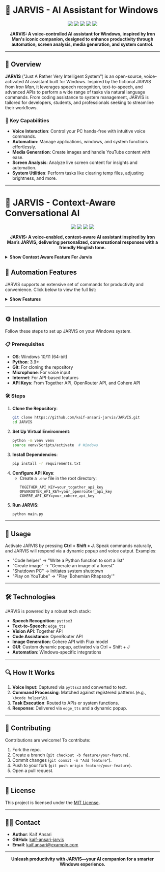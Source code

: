 # 🤖 JARVIS - AI Assistant for Windows

<p align="center">
  <img src="https://img.shields.io/badge/Status-Active-brightgreen?style=flat-square"/>
  <img src="https://img.shields.io/badge/Python-3.9+-blue?style=flat-square"/>
  <img src="https://img.shields.io/badge/License-MIT-yellow?style=flat-square"/>
  <img src="https://img.shields.io/badge/Voice%20Controlled-Yes-blueviolet?style=flat-square"/>
  <img src="https://img.shields.io/badge/Version-1.0.0-orange?style=flat-square"/>
</p>

<p align="center">
  <b>JARVIS: A voice-controlled AI assistant for Windows, inspired by Iron Man's iconic companion, designed to enhance productivity through automation, screen analysis, media generation, and system control.</b>
</p>

---

## 🧠 Overview

**JARVIS** ("Just A Rather Very Intelligent System") is an open-source, voice-activated AI assistant built for Windows. Inspired by the fictional JARVIS from *Iron Man*, it leverages speech recognition, text-to-speech, and advanced APIs to perform a wide range of tasks via natural language commands. From coding assistance to system management, JARVIS is tailored for developers, students, and professionals seeking to streamline their workflows.

### 🌟 Key Capabilities
- **Voice Interaction**: Control your PC hands-free with intuitive voice commands.
- **Automation**: Manage applications, windows, and system functions effortlessly.
- **Media Generation**: Create images and handle YouTube content with ease.
- **Screen Analysis**: Analyze live screen content for insights and automation.
- **System Utilities**: Perform tasks like clearing temp files, adjusting brightness, and more.

---

# 🤖 JARVIS - Context-Aware Conversational AI

<p align="center">
  <img src="https://img.shields.io/badge/Status-In%20Development-yellow?style=flat-square"/>
  <img src="https://img.shields.io/badge/Python-3.9+-blue?style=flat-square"/>
  <img src="https://img.shields.io/badge/Voice%20Enabled-Yes-blueviolet?style=flat-square"/>
  <img src="https://img.shields.io/badge/Version-1.0.0-orange?style=flat-square"/>
</p>

<p align="center">
  <b>JARVIS: A voice-enabled, context-aware AI assistant inspired by Iron Man’s JARVIS, delivering personalized, conversational responses with a friendly Hinglish tone.</b>
</p>
<details>
<summary><b>Show Context Aware Feature For Jarvis</b></summary>


---

## 🧠 Overview

**JARVIS** ("Just A Rather Very Intelligent System") is an AI assistant designed for natural, context-aware conversations. Built with a desi, tech-savvy vibe, JARVIS leverages advanced memory and NLP to store and recall user preferences, goals, and facts, responding with a mix of English and Hinglish for a relatable, engaging experience. The `conversation.py` module powers JARVIS’s core conversational capabilities.

---

## 🌟 Conversational Features

JARVIS offers a robust set of conversational features, enabling personalized and context-aware interactions:

| **Feature**                       | **Description**                                                                 |
|-----------------------------------|--------------------------------------------------------------------------------|
| **Personalized Responses**        | Tailors replies using user profile data (e.g., name, preferences).             |
| **Context Awareness**             | Incorporates time, location, and past interactions for relevant responses.     |
| **Memory System**                 | Stores and retrieves user facts, preferences, goals, and mood history.         |
| **Vector Embeddings**             | Uses Cohere embeddings for similarity-based context retrieval.                 |
| **Hinglish Tone**                 | Combines English and Hindi for a friendly, desi conversational style.          |
| **Predefined Responses**          | Provides quick replies for common queries (e.g., “What’s the time?”).          |
| **Proactive Suggestions**         | Offers reminders or actions based on user goals (e.g., task suggestions).      |
| **Emotional Intelligence**        | Adjusts tone based on detected user mood for empathetic interactions.          |
| **Error Handling**                | Gracefully manages API errors and speech output failures.                      |

---

## 🛠️ Technical Details

### Core Components
- **AdvancedVectorMemory**:
  - Stores user data (facts, preferences, goals, mood) in JSON files (`vectors.json`, `messages.json`, `user_profile.json`, `embedding_cache.json`).
  - Uses Cohere’s `embed-english-v3.0` for vector embeddings and similarity-based context retrieval.
  - Categorizes messages (e.g., preference, fact, goal) using Cohere’s `command-r-plus`.
  - Prunes outdated or low-confidence data (30-day limit or confidence > 0.7).
  - Generates proactive suggestions based on recent or high-confidence user data.
- **JarvisAI**:
  - Manages user interactions via text or voice input.
  - Processes queries with Cohere’s `command-r-plus` for general responses.
  - Handles predefined responses for common queries (e.g., time, date).
  - Supports memory commands (e.g., “remember”, “forget”) for user data management.
  - Limits chat history to 21 messages for efficient memory usage.

### Dependencies
- **Python Libraries**: `cohere`, `requests`, `numpy`, `asyncio`, `json`, `dotenv`, `hashlib`, `logging`, `collections.Counter`.
- **External APIs**:
  - Cohere: `embed-english-v3.0` (embeddings), `command-r-plus` (text generation).
- **Custom Modules**: `voice.tts` for text-to-speech output.

### Technical Highlights
- **Embedding-Based Memory**: Combines Cohere embeddings, tag overlap, and relevance scores for precise context retrieval.
- **Dynamic Context**: Integrates time, location, and user profile for tailored responses.
- **Efficient Storage**: Caches embeddings and prunes old data to optimize performance.
- **Robust Logging**: Tracks errors for debugging and reliability.

---

## 🔍 How It Works

1. **Input Processing**: Accepts text or voice input (voice requires additional setup).
2. **Context Retrieval**: Fetches relevant user data using vector embeddings and tags.
3. **Query Handling**: Matches queries to predefined responses or processes them via Cohere’s NLP.
4. **Response Generation**: Delivers personalized replies via text and voice in a Hinglish tone.
5. **Memory Management**: Stores significant user data (e.g., preferences, goals) and prunes outdated entries.

---

## 📝 Notes
- JARVIS is in development, with some features (e.g., automation commands, GUI integration) not yet implemented in `conversation.py`.
- The system focuses on conversational logic, with voice output partially implemented via `voice.tts`.

---

<p align="center">
  <b>JARVIS—your desi AI companion for smarter, context-aware conversations.</b>
</p>

---

</details>

## 🚀 Automation Features

JARVIS supports an extensive set of commands for productivity and convenience. Click below to view the full list:

<details>
<summary><b>Show Features</b></summary>

| **Command**                       | **Description**                                          |
|-----------------------------------|----------------------------------------------------------|
| "Code helper"                    | Provides coding assistance via OpenRouter API            |
| "Create image"                   | Generates images using Cohere API with Flux model        |
| "Screenshot"                     | Captures the current screen                              |
| "Open/Start/Launch/Run [app]"    | Opens specified applications (e.g., "Open Chrome")       |
| "Close/Terminate/Exit [app]"     | Closes specified applications (e.g., "Close Chrome")     |
| "Delete Chrome history"          | Clears Chrome browsing history                           |
| "File opener"                    | Opens specified files                                    |
| "Minimize all open windows"      | Minimizes all active windows                             |
| "Maximize active window"         | Maximizes the current window                             |
| "Minimize active window"         | Minimizes the current window                             |
| "Close activate window"          | Closes the current window                                |
| "Switch window"                  | Switches between open windows                            |
| "Shutdown PC"                    | Shuts down the computer                                  |
| "Restart PC"                     | Restarts the computer                                    |
| "Lock PC"                        | Locks the computer                                       |
| "Log off"                        | Logs off the current user                                |
| "Clear temporary files"          | Deletes temporary files                                  |
| "Enable dark mode"               | Enables system dark mode                                 |
| "Disable dark mode"              | Disables system dark mode                                |
| "Empty recycle bin"              | Empties the recycle bin                                  |
| "IP address"                     | Retrieves and speaks your IP address                     |
| "Control brightness"             | Adjusts screen brightness                                |
| "Control volume"                 | Adjusts system volume                                    |
| "Share file"                     | Shares specified files                                   |
| "Screen analysis"                | Analyzes screen content using Together API               |
| "Play on YouTube"                | Plays YouTube videos                                     |
| "Download YouTube video"         | Downloads YouTube videos                                 |

</details>

---

## ⚙️ Installation

Follow these steps to set up JARVIS on your Windows system.

### 📋 Prerequisites
- **OS**: Windows 10/11 (64-bit)
- **Python**: 3.9+
- **Git**: For cloning the repository
- **Microphone**: For voice input
- **Internet**: For API-based features
- **API Keys**: From Together API, OpenRouter API, and Cohere API

### 🛠️ Steps
1. **Clone the Repository**:
   ```bash
   git clone https://github.com/kaif-ansari-jarvis/JARVIS.git
   cd JARVIS
   ```
2. **Set Up Virtual Environment**:
   ```bash
   python -m venv venv
   source venv/Scripts/activate  # Windows
   ```
3. **Install Dependencies**:
   ```bash
   pip install -r requirements.txt
   ```
4. **Configure API Keys**:
   - Create a `.env` file in the root directory:
     ```env
     TOGETHER_API_KEY=your_together_api_key
     OPENROUTER_API_KEY=your_openrouter_api_key
     COHERE_API_KEY=your_cohere_api_key
     ```
5. **Run JARVIS**:
   ```bash
   python main.py
   ```

---

## 🧪 Usage

Activate JARVIS by pressing **Ctrl + Shift + J**. Speak commands naturally, and JARVIS will respond via a dynamic popup and voice output. Examples:

- "Code helper" → "Write a Python function to sort a list"
- "Create image" → "Generate an image of a forest"
- "Shutdown PC" → Initiates system shutdown
- "Play on YouTube" → "Play 'Bohemian Rhapsody'"

---

## 🛠️ Technologies

JARVIS is powered by a robust tech stack:
- **Speech Recognition**: `pyttsx3`
- **Text-to-Speech**: `edge_tts`
- **Vision API**: Together API
- **Code Assistance**: OpenRouter API
- **Image Generation**: Cohere API with Flux model
- **GUI**: Custom dynamic popup, activated via Ctrl + Shift + J
- **Automation**: Windows-specific integrations

---

## 🔍 How It Works

1. **Voice Input**: Captured via `pyttsx3` and converted to text.
2. **Command Processing**: Matched against registered patterns (e.g., `\bcode helper\b`).
3. **Task Execution**: Routed to APIs or system functions.
4. **Response**: Delivered via `edge_tts` and a dynamic popup.

---

## 🤝 Contributing

Contributions are welcome! To contribute:
1. Fork the repo.
2. Create a branch (`git checkout -b feature/your-feature`).
3. Commit changes (`git commit -m "Add feature"`).
4. Push to your fork (`git push origin feature/your-feature`).
5. Open a pull request.

---

## 📄 License

This project is licensed under the [MIT License](LICENSE).

---

## 🙋‍♂️ Contact

- **Author**: Kaif Ansari
- **GitHub**: [kaif-ansari-jarvis](https://github.com/kaif-ansari-jarvis)
- **Email**: kaif.ansari@example.com

---

<p align="center">
  <b>Unleash productivity with JARVIS—your AI companion for a smarter Windows experience.</b>
</p>
